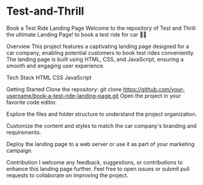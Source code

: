 # Test-and-Thrill
Book a Test Ride Landing Page
Welcome to the repository of Test and Thrill the ultimate Landing Page! to book a test ride for car 🚗💨

Overview
This project features a captivating landing page designed for a car company, enabling potential customers to book test rides conveniently. The landing page is built using HTML, CSS, and JavaScript, ensuring a smooth and engaging user experience. 

Tech Stack
HTML
CSS
JavaScript

Getting Started
Clone the repository:
git clone https://github.com/your-username/book-a-test-ride-landing-page.git
Open the project in your favorite code editor.

Explore the files and folder structure to understand the project organization.

Customize the content and styles to match the car company's branding and requirements.

Deploy the landing page to a web server or use it as part of your marketing campaign.

Contribution
I welcome any feedback, suggestions, or contributions to enhance this landing page further. Feel free to open issues or submit pull requests to collaborate on improving the project.
